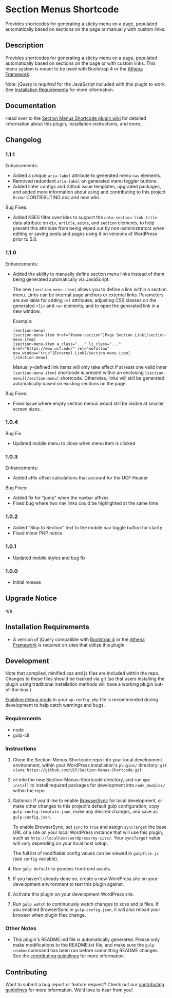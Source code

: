 # Section Menus Shortcode #

Provides shortcodes for generating a sticky menu on a page, populated automatically based on sections on the page or manually with custom links.


## Description ##

Provides shortcodes for generating a sticky menu on a page, populated automatically based on sections on the page or with custom links.  This menu system is meant to be used with Bootstrap 4 or the [Athena Framework](https://ucf.github.io/Athena-Framework/).

Note: jQuery is *required* for the JavaScript included with this plugin to work.  See [Installation Requirements](#installation-requirements) for more information.


## Documentation ##

Head over to the [Section Menus Shortcode plugin wiki](https://github.com/UCF/Section-Menus-Shortcode/wiki) for detailed information about this plugin, installation instructions, and more.


## Changelog ##

### 1.1.1 ###
Enhancements:
* Added a unique `aria-label` attribute to generated menu `nav` elements.
* Removed redundant `aria-label` on generated menu toggler buttons.
* Added linter configs and Github issue templates, upgraded packages, and added more information about using and contributing to this project in our CONTRIBUTING doc and new wiki.

Bug Fixes:
* Added KSES filter overrides to support the `data-section-link-title` data attribute on `div`, `article`, `aside`, and `section` elements, to help prevent this attribute from being wiped out by non-administrators when editing or saving posts and pages using it on versions of WordPress prior to 5.0.

### 1.1.0 ###
Enhancements:
* Added the ability to manually define section menu links instead of them being generated automatically via JavaScript.

  The new `[section-menu-item]` allows you to define a link within a section menu.  Links can be internal page anchors or external links.  Parameters are available for adding `rel` attributes, adjusting CSS classes on the generated `<li>` and `<a>` elements, and to open the generated link in a new window.

  Example:

  ```
  [section-menu]
  [section-menu-item href="#some-section"]Page Section Link[/section-menu-item]
  [section-menu-item a_class="..." li_class="..." href="https://www.ucf.edu/" rel="nofollow" new_window="true"]External Link[/section-menu-item]
  [/section-menu]
  ```

  Manually-defined link items will only take effect if at least one valid inner `[section-menu-item]` shortcode is present within an enclosing `[section-menu][/section-menu]` shortcode.  Otherwise, links will still be generated automatically based on existing sections on the page.

Bug Fixes:
* Fixed issue where empty section menus would still be visible at smaller screen sizes.

### 1.0.4 ###
Bug Fix:
* Updated mobile menu to close when menu item is clicked

### 1.0.3 ###
Enhancements:
* Added affix offset calculations that account for the UCF Header

Bug Fixes:
* Added fix for "jump" when the navbar affixes
* Fixed bug where two nav links could be highlighted at the same time

### 1.0.2 ###
* Added "Skip to Section" text to the mobile nav toggle button for clarity
* Fixed minor PHP notice

### 1.0.1 ###
* Updated mobile styles and bug fix

### 1.0.0 ###
* Initial release


## Upgrade Notice ##

n/a


## Installation Requirements ##

- A version of jQuery compatible with [Bootstrap 4](https://getbootstrap.com/) or the [Athena Framework](https://ucf.github.io/Athena-Framework/) is required on sites that utilize this plugin.


## Development ##

Note that compiled, minified css and js files are included within the repo.  Changes to these files should be tracked via git (so that users installing the plugin using traditional installation methods will have a working plugin out-of-the-box.)

[Enabling debug mode](https://codex.wordpress.org/Debugging_in_WordPress) in your `wp-config.php` file is recommended during development to help catch warnings and bugs.

### Requirements ###
* node
* gulp-cli

### Instructions ###
1. Clone the Section-Menus-Shortcode repo into your local development environment, within your WordPress installation's `plugins/` directory: `git clone https://github.com/UCF/Section-Menus-Shortcode.git`
2. `cd` into the new Section-Menus-Shortcode directory, and run `npm install` to install required packages for development into `node_modules/` within the repo
3. Optional: If you'd like to enable [BrowserSync](https://browsersync.io) for local development, or make other changes to this project's default gulp configuration, copy `gulp-config.template.json`, make any desired changes, and save as `gulp-config.json`.

    To enable BrowserSync, set `sync` to `true` and assign `syncTarget` the base URL of a site on your local WordPress instance that will use this plugin, such as `http://localhost/wordpress/my-site/`.  Your `syncTarget` value will vary depending on your local host setup.

    The full list of modifiable config values can be viewed in `gulpfile.js` (see `config` variable).
3. Run `gulp default` to process front-end assets.
4. If you haven't already done so, create a new WordPress site on your development environment to test this plugin against.
5. Activate this plugin on your development WordPress site.
6. Run `gulp watch` to continuously watch changes to scss and js files.  If you enabled BrowserSync in `gulp-config.json`, it will also reload your browser when plugin files change.

### Other Notes ###
* This plugin's README.md file is automatically generated. Please only make modifications to the README.txt file, and make sure the `gulp readme` command has been run before committing README changes.  See the [contributing guidelines](https://github.com/UCF/Section-Menus-Shortcode/blob/master/CONTRIBUTING.md) for more information.


## Contributing ##

Want to submit a bug report or feature request?  Check out our [contributing guidelines](https://github.com/UCF/Section-Menus-Shortcode/blob/master/CONTRIBUTING.md) for more information.  We'd love to hear from you!
